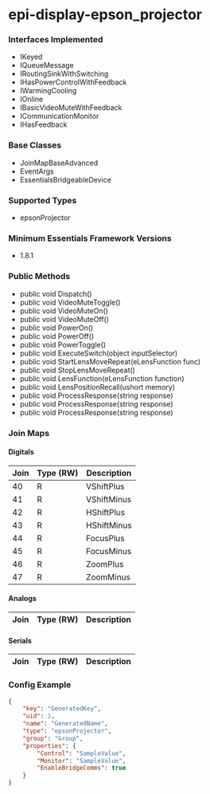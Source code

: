 # epi-display-epson_projector


<!-- START Interfaces Implemented -->
### Interfaces Implemented

- IKeyed
- IQueueMessage
- IRoutingSinkWithSwitching
- IHasPowerControlWithFeedback
- IWarmingCooling
- IOnline
- IBasicVideoMuteWithFeedback
- ICommunicationMonitor
- IHasFeedback
<!-- END Interfaces Implemented -->
<!-- START Base Classes -->
### Base Classes

- JoinMapBaseAdvanced
- EventArgs
- EssentialsBridgeableDevice
<!-- END Base Classes -->
<!-- START Supported Types -->
### Supported Types

- epsonProjector
<!-- END Supported Types -->
<!-- START Minimum Essentials Framework Versions -->
### Minimum Essentials Framework Versions

- 1.8.1
<!-- END Minimum Essentials Framework Versions -->
<!-- START Public Methods -->
### Public Methods

- public void Dispatch()
- public void VideoMuteToggle()
- public void VideoMuteOn()
- public void VideoMuteOff()
- public void PowerOn()
- public void PowerOff()
- public void PowerToggle()
- public void ExecuteSwitch(object inputSelector)
- public void StartLensMoveRepeat(eLensFunction func)
- public void StopLensMoveRepeat()
- public void LensFunction(eLensFunction function)
- public void LensPositionRecall(ushort memory)
- public void ProcessResponse(string response)
- public void ProcessResponse(string response)
- public void ProcessResponse(string response)
<!-- END Public Methods -->
<!-- START Join Maps -->
### Join Maps

#### Digitals

| Join | Type (RW) | Description |
| --- | --- | --- |
| 40 | R | VShiftPlus |
| 41 | R | VShiftMinus |
| 42 | R | HShiftPlus |
| 43 | R | HShiftMinus |
| 44 | R | FocusPlus |
| 45 | R | FocusMinus |
| 46 | R | ZoomPlus |
| 47 | R | ZoomMinus |

#### Analogs

| Join | Type (RW) | Description |
| --- | --- | --- |

#### Serials

| Join | Type (RW) | Description |
| --- | --- | --- |
<!-- END Join Maps -->
<!-- START Config Example -->
### Config Example

```json
{
    "key": "GeneratedKey",
    "uid": 1,
    "name": "GeneratedName",
    "type": "epsonProjector",
    "group": "Group",
    "properties": {
        "Control": "SampleValue",
        "Monitor": "SampleValue",
        "EnableBridgeComms": true
    }
}
```
<!-- END Config Example -->

